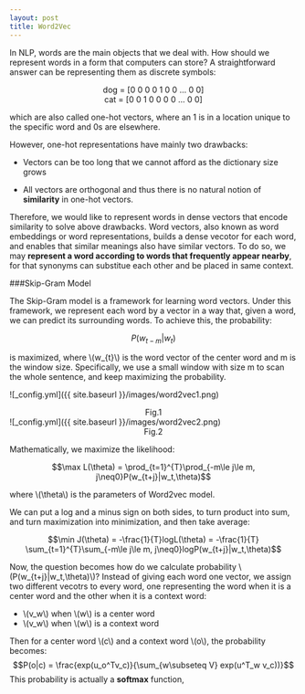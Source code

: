 ```yaml
---
layout: post
title: Word2Vec
---
```


In NLP, words are the main objects that we deal with. How should we represent words in a form that computers can store? A straightforward answer can be representing them as discrete symbols:
<center>dog = [0 0 0 0 1 0 0 ... 0 0]</center>

<center>cat = [0 0 1 0 0 0 0 ... 0 0]</center>

which are also called one-hot vectors, where an 1 is in a location unique to the specific word and 0s are elsewhere.

However, one-hot representations have mainly two drawbacks:
* Vectors can be too long that we cannot afford as the dictionary size grows
+ All vectors are orthogonal and thus there is no natural notion of **similarity** in one-hot vectors.

Therefore, we would like to represent words in dense vectors that encode similarity to solve above drawbacks. Word vectors, also known as word embeddings or word representations, builds a dense vecotor for each word, and enables that similar meanings also have similar vectors. To do so, we may **represent a word according to words that frequently appear nearby**, for that synonyms can substitue each other and be placed in same context.

###Skip-Gram Model

The Skip-Gram model is a framework for learning word vectors. Under this framework, we represent each word by a vector in a way that, given a word, we can predict its surrounding words. To achieve this, the probability:

$$P(w_{t-m}|w_t)$$

is maximized, where \\(w_{t}\\) is the word vector of the center word and m is the window size. Specifically, we use a small window with size m to scan the whole sentence, and keep maximizing the probability.

![_config.yml]({{ site.baseurl }}/images/word2vec1.png)
<center>Fig.1</center>
![_config.yml]({{ site.baseurl }}/images/word2vec2.png)
<center>Fig.2</center>

Mathematically, we maximize the likelihood:

$$\max L(\theta) = \prod_{t=1}^{T}\prod_{-m\le j\le m, j\neq0}P(w_{t+j}|w_t,\theta)$$

where \\(\theta\\) is the parameters of Word2vec model.

We can put a log and a minus sign on both sides, to turn product into sum, and turn maximization into minimization, and then take average:

$$\min J(\theta) = -\frac{1}{T}logL(\theta) = -\frac{1}{T} \sum_{t=1}^{T}\sum_{-m\le j\le m, j\neq0}logP(w_{t+j}|w_t,\theta)$$

Now, the question becomes how do we calculate probability \\(P(w_{t+j}|w_t,\theta)\\)? Instead of giving each word one vector, we assign two different vecotrs to every word, one representing the word when it is a center word and the other when it is a context word:

* \\(v_w\\) when \\(w\\) is a center word
* \\(v_w\\) when \\(w\\) is a context word

Then for a center word \\(c\\) and a context word \\(o\\), the probability becomes:
$$P(o|c) = \frac{exp(u_o^Tv_c)}{\sum_{w\subseteq V} exp(u^T_w v_c))}$$
This probability is actually a **softmax** function,